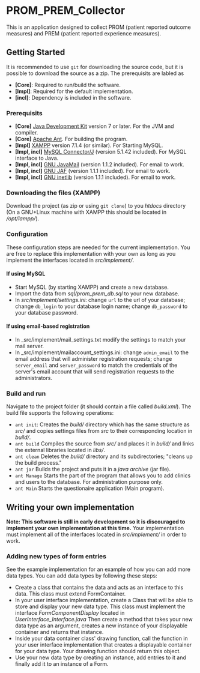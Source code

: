 # PROM_PREM_Collector
This is an application designed to collect PROM (patient reported outcome measures) and PREM (patient reported experience measures).

## Getting Started
It is recommended to use `git` for downloading the source code, but it is possible to download the source as a zip.
The prerequisits are labled as
* __[Core]__: Required to run/build the software.
* __[Impl]__: Required for the default implementation.
* __[incl]__: Dependency is included in the software.
### Prerequisits
* __[Core]__ [Java Development Kit](http://openjdk.java.net/) version 7 or later. For the JVM and compiler.
* __[Core]__ [Apache Ant](https://ant.apache.org/). For building the program.
* __[Impl]__ [XAMPP](https://www.apachefriends.org/index.html) version 7.1.4 (or similar). For Starting MySQL.
* __[Impl, incl]__ [MySQL Connector/J](https://dev.mysql.com/downloads/connector/j/) (version 5.1.42 included). For MySQL interface to Java.
* __[Impl, incl]__ [GNU JavaMail](https://www.gnu.org/software/classpathx/javamail/javamail.html) (version 1.1.2 included). For email to work.
* __[Impl, incl]__ [GNU JAF](https://www.gnu.org/software/classpathx/jaf/jaf.html) (version 1.1.1 included). For email to work.
* __[Impl, incl]__ [GNU inetlib](https://www.gnu.org/software/classpathx/inetlib/inetlib.html) (version 1.1.1 included). For email to work.

### Downloading the files (XAMPP)
Download the project (as zip or using `git clone`) to you _htdocs_ directory (On a GNU+Linux machine with XAMPP this should be located in _/opt/lampp/_).

### Configuration
These configuration steps are needed for the current implementation. You are free to replace this implementation with your own as long as you implement the interfaces located in _src/implement/_.
#### If using MySQL
* Start MySQL (by starting XAMPP) and create a new database.
* Import the data from _sql/prom_prem_db.sql_ to your new database.
* In _src/implement/settings.ini_: change `url` to the url of your database; change `db_login` to your database login name; change `db_password` to your database password.

#### If using email-based registration
* In _src/implement/mail_settings.txt modify the settings to match your mail server.
* In _src/implement/mailaccount_settings.ini: change `admin_email` to the email address that will administer registration requests; change `server_email` and `server_password` to match the credentials of the server's email account that will send registration requests to the administrators.

### Build and run
Navigate to the project folder (it should contain a file called _build.xml_). The build file supports the following operations:
* `ant init`: Creates the _build/_ directory which has the same structure as _src/_ and copies settings files from _src_ to their corresponding location in _build/_.
* `ant build` Compiles the source from _src/_ and places it in _build/_ and links the external libraries located in _libs/_.
* `ant clean` Deletes the _build/_ directory and its subdirectories; "cleans up the build process."
* `ant jar` Builds the project and puts it in a _java archive_ (jar file).
* `ant Manage` Starts the part of the program that allows you to add clinics and users to the database. For administration purpose only.
* `ant Main` Starts the questionaire application (Main program).

## Writing your own implementation
__Note: This software is still in early development so it is discouraged to implement your own implementation at this time.__
Your implementation must implement all of the interfaces located in _src/implement/_ in order to work.
### Adding new types of form entries
See the example implementation for an example of how you can add more data types. You can add data types by following these steps:
* Create a class that contains the data and acts as an interface to this data. This class must extend FormContainer.
* In your user interface implementation, create a Class that will be able to store and display your new data type. This class must implement the interface _FormComponentDisplay_ located in _UserInterface\_Interface.java_ Then create a method that takes your new data type as an argument, creates a new instance of your displayable container and returns that instance.
* Inside your data container class' drawing function, call the function in your user interface implementation that creates a displayable container for your data type. Your drawing function should return this object.
* Use your new data type by creating an instance, add entries to it and finally add it to an instance of a Form.

